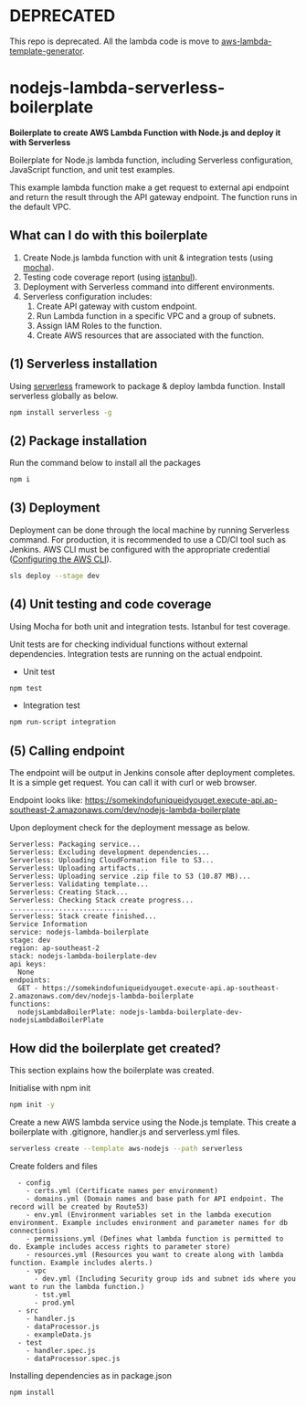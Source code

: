 # DEPRECATED

This repo is deprecated. All the lambda code is move to [aws-lambda-template-generator](https://github.com/aws-lambda-template-generator).

# nodejs-lambda-serverless-boilerplate

**Boilerplate to create AWS Lambda Function with Node.js and deploy it with Serverless**

Boilerplate for Node.js lambda function, including Serverless configuration, JavaScript function, and unit test examples.

This example lambda function make a get request to external api endpoint and return the result through the API gateway endpoint. The function runs in the default VPC.

## What can I do with this boilerplate

1. Create Node.js lambda function with unit & integration tests (using [mocha](https://mochajs.org/)).
2. Testing code coverage report (using [istanbul](https://istanbul.js.org/)).
3. Deployment with Serverless command into different environments.
4. Serverless configuration includes:
   1. Create API gateway with custom endpoint.
   2. Run Lambda function in a specific VPC and a group of subnets.
   3. Assign IAM Roles to the function.
   4. Create AWS resources that are associated with the function.

## (1) Serverless installation

Using [serverless](https://serverless.com/) framework to package & deploy lambda function. Install serverless globally as below.

```bash
npm install serverless -g
```

## (2) Package installation

Run the command below to install all the packages

```bash
npm i
```

## (3) Deployment

Deployment can be done through the local machine by running Serverless command. For production, it is recommended to use a CD/CI tool such as Jenkins. AWS CLI must be configured with the appropriate credential ([Configuring the AWS CLI](https://docs.aws.amazon.com/cli/latest/userguide/cli-chap-configure.html)).

```bash
sls deploy --stage dev
```

## (4) Unit testing and code coverage

Using Mocha for both unit and integration tests. Istanbul for test coverage.

Unit tests are for checking individual functions without external dependencies. Integration tests are running on the actual endpoint.

- Unit test

```bash
npm test
```

- Integration test

```bash
npm run-script integration
```

## (5) Calling endpoint

The endpoint will be output in Jenkins console after deployment completes. It is a simple get request. You can call it with curl or web browser.

Endpoint looks like: https://somekindofuniqueidyouget.execute-api.ap-southeast-2.amazonaws.com/dev/nodejs-lambda-boilerplate

Upon deployment check for the deployment message as below.

```
Serverless: Packaging service...
Serverless: Excluding development dependencies...
Serverless: Uploading CloudFormation file to S3...
Serverless: Uploading artifacts...
Serverless: Uploading service .zip file to S3 (10.87 MB)...
Serverless: Validating template...
Serverless: Creating Stack...
Serverless: Checking Stack create progress...
.............................
Serverless: Stack create finished...
Service Information
service: nodejs-lambda-boilerplate
stage: dev
region: ap-southeast-2
stack: nodejs-lambda-boilerplate-dev
api keys:
  None
endpoints:
  GET - https://somekindofuniqueidyouget.execute-api.ap-southeast-2.amazonaws.com/dev/nodejs-lambda-boilerplate
functions:
  nodejsLambdaBoilerPlate: nodejs-lambda-boilerplate-dev-nodejsLambdaBoilerPlate
```

## How did the boilerplate get created?

This section explains how the boilerplate was created.

Initialise with npm init

```bash
npm init -y

```

Create a new AWS lambda service using the Node.js template. This create a boilerplate with .gitignore, handler.js and serverless.yml files.

```bash
serverless create --template aws-nodejs --path serverless
```

Create folders and files

```
  - config
    - certs.yml (Certificate names per environment)
    - domains.yml (Domain names and base path for API endpoint. The record will be created by Route53)
    - env.yml (Environment variables set in the lambda execution environment. Example includes environment and parameter names for db connections)
    - permissions.yml (Defines what lambda function is permitted to do. Example includes access rights to parameter store)
    - resources.yml (Resources you want to create along with lambda function. Example includes alerts.)
    - vpc
      - dev.yml (Including Security group ids and subnet ids where you want to run the lambda function.)
      - tst.yml
      - prod.yml
  - src
    - handler.js
    - dataProcessor.js
    - exampleData.js
  - test
    - handler.spec.js
    - dataProcessor.spec.js

```

Installing dependencies as in package.json

```
npm install
```
